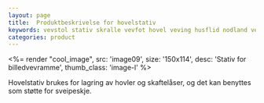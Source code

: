 ```yaml
---
layout: page
title:  Produktbeskrivelse for hovelstativ
keywords: vevstol stativ skralle vevfot hovel veving husflid nodland vev produksjon
categories: product
---
```


<%= render "cool_image",
  src: 'image09',
  size: '150x114',
  desc: 'Stativ for billedvevramme',
  thumb_class: 'image-l' %>

<p class="block">
  Hovelstativ brukes for lagring av hovler og skaftelåser, og det kan
  benyttes som støtte for sveipeskje.
</p>
